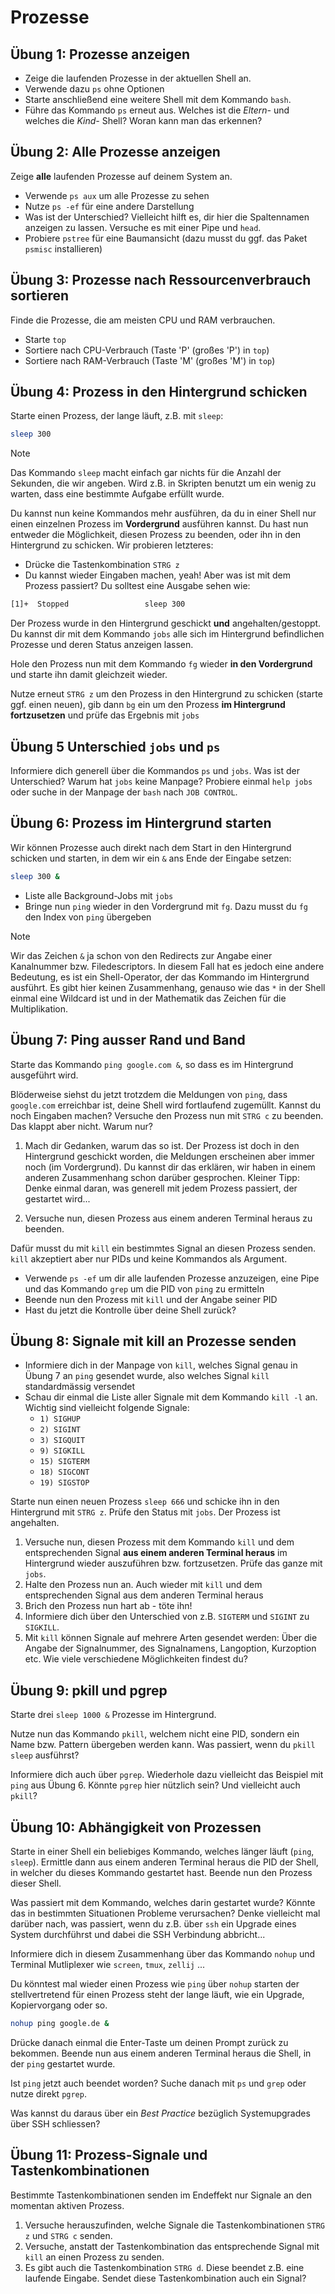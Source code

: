 # Prozesse

## Übung 1: Prozesse anzeigen
- Zeige die laufenden Prozesse in der aktuellen Shell an. 
- Verwende dazu `ps` ohne Optionen
- Starte anschließend eine weitere Shell mit dem Kommando `bash`. 
- Führe das Kommando `ps` erneut aus. Welches ist die *Eltern-* und welches die *Kind-* Shell? Woran kann man das erkennen?

## Übung 2: Alle Prozesse anzeigen
Zeige **alle** laufenden Prozesse auf deinem System an.
- Verwende `ps aux` um alle Prozesse zu sehen
- Nutze `ps -ef` für eine andere Darstellung
- Was ist der Unterschied? Vielleicht hilft es, dir hier die Spaltennamen anzeigen zu lassen. Versuche es mit einer Pipe und `head`.
- Probiere `pstree` für eine Baumansicht (dazu musst du ggf. das Paket `psmisc` installieren)

## Übung 3: Prozesse nach Ressourcenverbrauch sortieren
Finde die Prozesse, die am meisten CPU und RAM verbrauchen.
- Starte `top`
- Sortiere nach CPU-Verbrauch (Taste 'P' (großes 'P') in `top`)
- Sortiere nach RAM-Verbrauch (Taste 'M' (großes 'M') in `top`)

## Übung 4: Prozess in den Hintergrund schicken
Starte einen Prozess, der lange läuft, z.B. mit `sleep`:
```bash
sleep 300
```
> [!NOTE]
> Das Kommando `sleep` macht einfach gar nichts für die Anzahl der Sekunden, die wir angeben. Wird z.B. in Skripten benutzt um ein wenig zu warten, dass eine bestimmte Aufgabe erfüllt wurde.

Du kannst nun keine Kommandos mehr ausführen, da du in einer Shell nur einen einzelnen Prozess im **Vordergrund** ausführen kannst. Du hast nun entweder die Möglichkeit, diesen Prozess zu beenden, oder ihn in den Hintergrund zu schicken. Wir probieren letzteres:
- Drücke die Tastenkombination `STRG z`
- Du kannst wieder Eingaben machen, yeah! Aber was ist mit dem Prozess passiert? Du solltest eine Ausgabe sehen wie:
```bash
[1]+  Stopped                 sleep 300
```
Der Prozess wurde in den Hintergrund geschickt **und** angehalten/gestoppt. Du kannst dir mit dem Kommando `jobs` alle sich im Hintergrund befindlichen Prozesse und deren Status anzeigen lassen.

Hole den Prozess nun mit dem Kommando `fg` wieder **in den Vordergrund** und starte ihn damit gleichzeit wieder.

Nutze erneut `STRG z` um den Prozess in den Hintergrund zu schicken (starte ggf. einen neuen), gib dann `bg` ein um den Prozess **im Hintergrund fortzusetzen** und prüfe das Ergebnis mit `jobs`

## Übung 5 Unterschied `jobs` und `ps`
Informiere dich generell über die Kommandos `ps` und `jobs`. Was ist der Unterschied? Warum hat `jobs` keine Manpage? Probiere einmal `help jobs` oder suche in der Manpage der `bash` nach `JOB CONTROL`.

## Übung 6: Prozess im Hintergrund starten
Wir können Prozesse auch direkt nach dem Start in den Hintergrund schicken und starten, in dem wir ein `&` ans Ende der Eingabe setzen:
```bash
sleep 300 &
```
- Liste alle Background-Jobs mit `jobs`
- Bringe nun `ping` wieder in den Vordergrund mit `fg`. Dazu musst du `fg` den Index von `ping` übergeben

> [!NOTE]
> Wir das Zeichen `&` ja schon von den Redirects zur Angabe einer Kanalnummer bzw. Filedescriptors. In diesem Fall hat es jedoch eine andere Bedeutung, es ist ein Shell-Operator, der das Kommando im Hintergrund ausführt. Es gibt hier keinen Zusammenhang, genauso wie das `*` in der Shell einmal eine Wildcard ist und in der Mathematik das Zeichen für die Multiplikation.

## Übung 7: Ping ausser Rand und Band

Starte das Kommando `ping google.com &`, so dass es im Hintergrund ausgeführt wird. 

Blöderweise siehst du jetzt trotzdem die Meldungen von `ping`, dass `google.com` erreichbar ist, deine Shell wird fortlaufend zugemüllt. Kannst du noch Eingaben machen? Versuche den Prozess nun mit `STRG c` zu beenden. Das klappt aber nicht. Warum nur?

1. Mach dir Gedanken, warum das so ist. Der Prozess ist doch in den Hintergrund geschickt worden, die Meldungen erscheinen aber immer noch (im Vordergrund). Du kannst dir das erklären, wir haben in einem anderen Zusammenhang schon darüber gesprochen. Kleiner Tipp: Denke einmal daran, was generell mit jedem Prozess passiert, der gestartet wird...

2. Versuche nun, diesen Prozess aus einem anderen Terminal heraus zu beenden. 

Dafür musst du mit `kill` ein bestimmtes Signal an diesen Prozess senden. `kill` akzeptiert aber nur PIDs und keine Kommandos als Argument.

- Verwende `ps -ef` um dir alle laufenden Prozesse anzuzeigen, eine Pipe und das Kommando `grep`  um die PID von `ping` zu ermitteln
- Beende nun den Prozess mit `kill` und der Angabe seiner PID
- Hast du jetzt die Kontrolle über deine Shell zurück? 

## Übung 8: Signale mit kill an Prozesse senden
- Informiere dich in der Manpage von `kill`, welches Signal genau in Übung 7 an `ping` gesendet wurde, also welches Signal `kill` standardmässig versendet
- Schau dir einmal die Liste aller Signale mit dem Kommando `kill -l` an. Wichtig sind vielleicht folgende Signale:
  - `1) SIGHUP`
  - `2) SIGINT`
  - `3) SIGQUIT`
  - `9) SIGKILL`
  - `15) SIGTERM`
  - `18) SIGCONT`
  - `19) SIGSTOP`

Starte nun einen neuen Prozess `sleep 666` und schicke ihn in den Hintergrund mit `STRG z`. Prüfe den Status mit `jobs`. Der Prozess ist angehalten. 

1. Versuche nun, diesen Prozess mit dem Kommando `kill` und dem entsprechenden Signal **aus einem anderen Terminal heraus** im Hintergrund wieder auszuführen bzw. fortzusetzen. Prüfe das ganze mit `jobs`.
2. Halte den Prozess nun an. Auch wieder mit `kill` und dem entsprechenden Signal aus dem anderen Terminal heraus
3. Brich den Prozess nun hart ab - töte ihn!
4. Informiere dich über den Unterschied von z.B. `SIGTERM` und `SIGINT` zu `SIGKILL`.
5. Mit `kill` können Signale auf mehrere Arten gesendet werden: Über die Angabe der Signalnummer, des Signalnamens, Langoption, Kurzoption etc. Wie viele verschiedene Möglichkeiten findest du?

## Übung 9: pkill und pgrep
Starte drei `sleep 1000 &` Prozesse im Hintergrund.

Nutze nun das Kommando `pkill`, welchem nicht eine PID, sondern ein Name bzw. Pattern übergeben werden kann. Was passiert, wenn du `pkill sleep` ausführst?

Informiere dich auch über `pgrep`. Wiederhole dazu vielleicht das Beispiel mit `ping` aus Übung 6. Könnte `pgrep` hier nützlich sein? Und vielleicht auch `pkill`?

## Übung 10: Abhängigkeit von Prozessen

Starte in einer Shell ein beliebiges Kommando, welches länger läuft (`ping`, `sleep`). Ermittle dann aus einem anderen Terminal heraus die PID der Shell, in welcher du dieses Kommando gestartet hast. Beende nun den Prozess dieser Shell. 

Was passiert mit dem Kommando, welches darin gestartet wurde? Könnte das in bestimmten Situationen Probleme verursachen? Denke vielleicht mal darüber nach, was passiert, wenn du z.B. über `ssh` ein Upgrade eines System durchführst und dabei die SSH Verbindung abbricht...

Informiere dich in diesem Zusammenhang über das Kommando `nohup` und Terminal Mutliplexer wie `screen`, `tmux`, `zellij` ...

Du könntest mal wieder einen Prozess wie `ping` über `nohup` starten der stellvertretend für einen Prozess steht der lange läuft, wie ein Upgrade, Kopiervorgang oder so. 
```bash
nohup ping google.de &
```
Drücke danach einmal die Enter-Taste um deinen Prompt zurück zu bekommen. Beende nun aus einem anderen Terminal heraus die Shell, in der `ping` gestartet wurde. 

Ist `ping` jetzt auch beendet worden? Suche danach mit `ps` und `grep` oder nutze direkt `pgrep`.

Was kannst du daraus über ein *Best Practice* bezüglich Systemupgrades über SSH schliessen?

## Übung 11: Prozess-Signale und Tastenkombinationen
Bestimmte Tastenkombinationen senden im Endeffekt nur Signale an den momentan aktiven Prozess. 

1. Versuche herauszufinden, welche Signale die Tastenkombinationen `STRG z` und `STRG c` senden.
2. Versuche, anstatt der Tastenkombination das entsprechende Signal mit `kill` an einen Prozess zu senden.
3. Es gibt auch die Tastenkombination `STRG d`. Diese beendet z.B. eine laufende Eingabe. Sendet diese Tastenkombination auch ein Signal?

